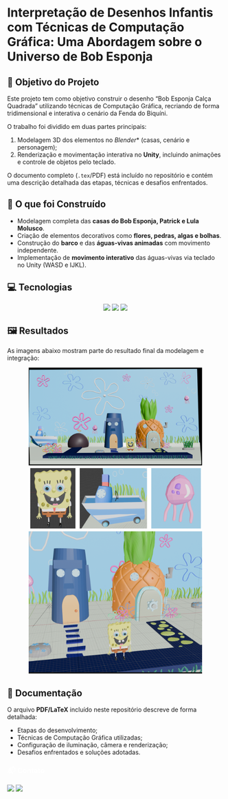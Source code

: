 # Interpretação de Desenhos Infantis com Técnicas de Computação Gráfica: Uma Abordagem sobre o Universo de Bob Esponja  

## 🎯 Objetivo do Projeto  
Este projeto tem como objetivo construir o desenho “Bob Esponja Calça Quadrada” utilizando técnicas de Computação Gráfica, recriando de forma tridimensional e interativa o cenário da Fenda do Biquíni.  

O trabalho foi dividido em duas partes principais:
1. Modelagem 3D dos elementos no *Blender** (casas, cenário e personagem);  
2. Renderização e movimentação interativa no **Unity**, incluindo animações e controle de objetos pelo teclado.

O documento completo (`.tex`/PDF) está incluído no repositório e contém uma descrição detalhada das etapas, técnicas e desafios enfrentados.

## 🧩 O que foi Construído  

- Modelagem completa das **casas do Bob Esponja, Patrick e Lula Molusco**.  
- Criação de elementos decorativos como **flores, pedras, algas e bolhas**.  
- Construção do **barco** e das **águas-vivas animadas** com movimento independente.  
- Implementação de **movimento interativo** das águas-vivas via teclado no Unity (WASD e IJKL).  
 
## 💻 Tecnologias

<div align="center">
  <img src="https://img.shields.io/badge/Blender-F5792A?style=for-the-badge&logo=blender&logoColor=white">
  <img src="https://img.shields.io/badge/Unity-000000?style=for-the-badge&logo=unity&logoColor=white">
  <img src="https://img.shields.io/badge/LaTeX-008080?style=for-the-badge&logo=latex&logoColor=white">
</div>

## 🖼️ Resultados  

As imagens abaixo mostram parte do resultado final da modelagem e integração:  

<div align="center">
  <img src="images/imagem1.png" width="80%" alt="Resultado Final 1"><br>
  <img src="images/imagem2.png" width="80%" alt="Resultado Final 2"><br>
  <img src="images/imagem3.png" width="80%" alt="Resultado Final 3">
</div>


## 📄 Documentação  

O arquivo **PDF/LaTeX** incluído neste repositório descreve de forma detalhada:
- Etapas do desenvolvimento;  
- Técnicas de Computação Gráfica utilizadas;  
- Configuração de iluminação, câmera e renderização;  
- Desafios enfrentados e soluções adotadas.  



<h3 style="color: white;">📬 Contato</h3>
<div>
  <a href="mailto:nalauramoura@gmail.com"><img src="https://img.shields.io/badge/Gmail-D14836?style=for-the-badge&logo=gmail&logoColor=white" target="_blank"></a>
  <a href="https://www.linkedin.com/in/annalaurams" target="_blank"><img src="https://img.shields.io/badge/-LinkedIn-%230077B5?style=for-the-badge&logo=linkedin&logoColor=white" target="_blank"></a> 
</div>

